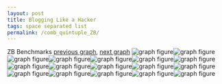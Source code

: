 ```yaml
---
layout: post
title: Blogging Like a Hacker
tags: space separated list
permalink: /comb_quintuple_ZB/
---
```


ZB Benchmarks
[previous graph](../comb_quintuple_SORTD/), [next graph](../single_and_doubles/)
<img src="./images/quintuple/ZB/ZB-AVL_box.png" alt="graph figure"><img src="./images/quintuple/ZB/ZB-A_box.png" alt="graph figure"><img src="./images/quintuple/ZB/ZB-CYPHERD_box.png" alt="graph figure"><img src="./images/quintuple/ZB/ZB-EGG_box.png" alt="graph figure"><img src="./images/quintuple/ZB/ZB-FACE_box.png" alt="graph figure"><img src="./images/quintuple/ZB/ZB-FLOYD_box.png" alt="graph figure"><img src="./images/quintuple/ZB/ZB-F_box.png" alt="graph figure"><img src="./images/quintuple/ZB/ZB-H_box.png" alt="graph figure"><img src="./images/quintuple/ZB/ZB-JSOND_box.png" alt="graph figure"><img src="./images/quintuple/ZB/ZB-K_box.png" alt="graph figure"><img src="./images/quintuple/ZB/ZB-O_box.png" alt="graph figure"><img src="./images/quintuple/ZB/ZB-PDFD_box.png" alt="graph figure"><img src="./images/quintuple/ZB/ZB-RB_box.png" alt="graph figure"><img src="./images/quintuple/ZB/ZB-ROD_box.png" alt="graph figure"><img src="./images/quintuple/ZB/ZB-SMATRIX_box.png" alt="graph figure"><img src="./images/quintuple/ZB/ZB-SORTD_box.png" alt="graph figure"><img src="./images/quintuple/ZB/ZB-ZB_box.png" alt="graph figure">
